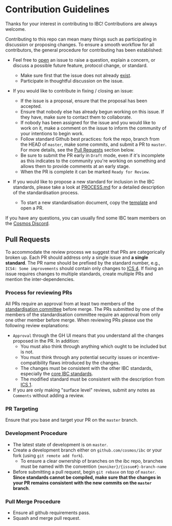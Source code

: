 # Contribution Guidelines

Thanks for your interest in contributing to IBC! Contributions are always welcome. 

Contributing to this repo can mean many things such as participating in discussion or proposing changes. To ensure a smooth workflow for all contributors, the general procedure for contributing has been established:

- Feel free to [open](https://github.com/cosmos/ibc/issues/new) an issue to raise a question, explain a concern, or discuss a possible future feature, protocol change, or standard.
  - Make sure first that the issue does not already [exist](https://github.com/cosmos/ibc/issues).
  - Participate in thoughtful discussion on the issue.

- If you would like to contribute in fixing / closing an issue:
  - If the issue is a proposal, ensure that the proposal has been accepted.
  - Ensure that nobody else has already begun working on this issue. If they have, make sure to contact them to collaborate.
  - If nobody has been assigned for the issue and you would like to work on it, make a comment on the issue to inform the community of your intentions to begin work.
  - Follow standard Github best practices: fork the repo, branch from the HEAD of `master`, make some commits, and submit a PR to `master`. 
    For more details, see the [Pull Requests](#pull-requests) section below. 
  - Be sure to submit the PR early in `Draft` mode, even if it's incomplete as this indicates to the community you're working on something and allows them to provide comments at an early stage.
  - When the PR is complete it can be marked `Ready for Review`.

- If you would like to propose a new standard for inclusion in the IBC standards, please take a look at [PROCESS.md](./PROCESS.md) for a detailed description of the standardisation process.
  - To start a new standardisation document, copy the [template](../spec/ics-template.md) and open a PR.

If you have any questions, you can usually find some IBC team members on the [Cosmos Discord](https://discord.gg/cosmosnetwork).

## Pull Requests

To accommodate the review process we suggest that PRs are categorically broken up.
Each PR should address only a single issue and **a single standard**. 
The PR name should be prefixed by the standard number, 
e.g., `ICS4: Some improvements` should contain only changes to [ICS 4](../spec/core/ics-004-channel-and-packet-semantics/README.md).
If fixing an issue requires changes to multiple standards, create multiple PRs and mention the inter-dependencies.

### Process for reviewing PRs

All PRs require an approval from at least two members of the [standardisation committee](./STANDARDS_COMMITTEE.md) before merge. 
The PRs submitted by one of the members of the standardisation committee require an approval from only one other member before merge. 
When reviewing PRs please use the following review explanations:

- `Approval` through the GH UI means that you understand all the changes proposed in the PR. In addition:
  - You must also think through anything which ought to be included but is not.
  - You must think through any potential security issues or incentive-compatibility flaws introduced by the changes.
  - The changes must be consistent with the other IBC standards, especially the [core IBC standards](../README.md#core). 
  - The modified standard must be consistent with the description from [ICS 1](../spec/ics-001-ics-standard/README.md).
- If you are only making "surface level" reviews, submit any notes as `Comments` without adding a review.

### PR Targeting

Ensure that you base and target your PR on the `master` branch.

### Development Procedure

- The latest state of development is on `master`.
- Create a development branch either on `github.com/cosmos/ibc` or your fork (using `git remote add fork`).
  - To ensure a clear ownership of branches on the ibc repo, branches must be named with the convention `{moniker}/{issue#}-branch-name`
- Before submitting a pull request, begin `git rebase` on top of `master`. 
  **Since standards cannot be compiled, make sure that the changes in your PR remains consistent with the new commits on the `master` branch**.

### Pull Merge Procedure

- Ensure all github requirements pass.
- Squash and merge pull request.
